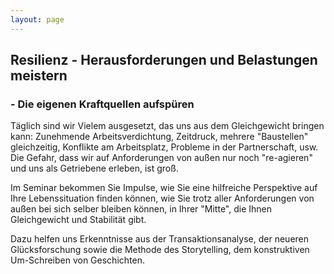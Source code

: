 ```yaml
---
layout: page
---
```


## Resilienz - Herausforderungen und Belastungen meistern

### - Die eigenen Kraftquellen aufspüren

Täglich sind wir Vielem ausgesetzt, das uns aus dem Gleichgewicht bringen kann: Zunehmende Arbeitsverdichtung, Zeitdruck, mehrere "Baustellen" gleichzeitig, Konflikte am Arbeitsplatz, Probleme in der Partnerschaft, usw. Die Gefahr, dass wir auf Anforderungen von außen nur noch "re-agieren" und uns als Getriebene erleben, ist groß.

Im Seminar bekommen Sie Impulse, wie Sie eine hilfreiche Perspektive auf Ihre Lebenssituation finden können, wie Sie trotz aller Anforderungen von außen bei sich selber bleiben können, in Ihrer "Mitte", die Ihnen Gleichgewicht und Stabilität gibt.

Dazu helfen uns Erkenntnisse aus der Transaktionsanalyse, der neueren Glücksforschung sowie die Methode des Storytelling, dem konstruktiven Um-Schreiben von Geschichten.